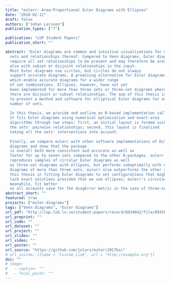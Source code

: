 ```yaml
---
title: "eulerr: Area-Proportional Euler Diagrams with Ellipses"
date: "2018-02-12"
draft: false
authors: ["Johan Larsson"]
publication_types: ["7"]

publication: "LUP Student Papers"
publication_short: ""

abstract: "Euler diagrams are common and intuitive visualizations for data involving
  sets and relationships thereof. Compared to Venn diagrams, Euler diagrams do not
  require all set relationships to be present and may therefore be area-proportional
  also with subset or disjoint relationships in the input.
  Most Euler diagrams use circles, but circles do not always
  support accurate diagrams. A promising alternative for Euler diagrams is ellipses,
  which enable accurate diagrams for a wider range
  of set combinations. Ellipses, however, have not yet
  been implemented for more than three sets or three-set diagrams where
  there are disjoint or subset relationships. The aim of this thesis is
  to present a method and software for elliptical Euler diagrams for any
  number of sets.
  
  In this thesis, we provide and outline an R-based implementation called eulerr.
  It fits Euler diagrams using numerical optimization and exact-area
  algorithms through two steps: first, an initial layout is formed using
  the sets' pairwise relationships; second, this layout is finalized
  taking all the sets' intersections into account.
  
  Finally, we compare eulerr with other software implementations of Euler
  diagrams and show that the package
  is overall both more consistent and accurate as well as
  faster for up to seven sets compared to the other R-packages. eulerr perfectly
  reproduces samples of circular Euler diagrams as well
  as three-set diagrams with ellipses, but performs suboptimally with elliptical
  diagrams of more than three sets. eulerr also outperforms the other software tested in
  this thesis in fitting Euler diagrams to set configurations that might
  lack exact solutions provided that we use ellipses; eulerr's circular diagrams,
  meanwhile, fit better
  on all accounts save for the diagError metric in the case of three-set diagrams."
abstract_short: ""
featured: true
projects: ["euler-diagrams"]
tags: ["Venn diagrams", "Euler diagrams"]
url_pdf: "http://lup.lub.lu.se/student-papers/record/8934042/file/8935805.pdf"
url_preprint: ""
url_code: ""
url_dataset: ""
url_project: ""
url_slides: ""
url_video: ""
url_poster: ""
url_source: "https://github.com/jolars/eulerr2017bsc"
# url_custom: [{name = "Custom Link", url = "http://example.org"}]
doi: ""
# image:
#   - caption: ""
#   - focal_point: ""
---
```

